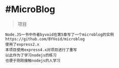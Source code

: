#MicroBlog
====
>项目

	Node.JS一书中作者byvoid在第5章写了一个microblog的实例
	https://github.com/BYVoid/microblog
	使用了express2.x
	本项目使用express4.x对项目进行了重写
	以此作为了学习nodejs的练习
	也便于刚刚接触nodejs的人学习